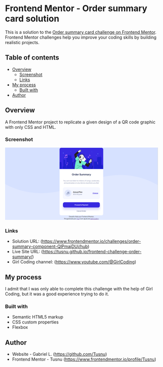 # Frontend Mentor - Order summary card solution

This is a solution to the [Order summary card challenge on Frontend Mentor](https://www.frontendmentor.io/challenges/order-summary-component-QlPmajDUj). Frontend Mentor challenges help you improve your coding skills by building realistic projects. 

## Table of contents

- [Overview](#overview)
  - [Screenshot](#screenshot)
  - [Links](#links)
- [My process](#my-process)
  - [Built with](#built-with)
- [Author](#author)

## Overview

A Frontend Mentor project to replicate a given design of a QR code graphic with only CSS and HTML.

### Screenshot

![](./src/imagens/print.png)


### Links

- Solution URL: (https://www.frontendmentor.io/challenges/order-summary-component-QlPmajDUj/hub)
- Live Site URL: (https://tusnu.github.io/frontend-challenge-order-summary/)
- Girl Coding channel: (https://www.youtube.com/@GirlCoding)

## My process

I admit that I was only able to complete this challenge with the help of Girl Coding, but it was a good experience trying to do it.

### Built with

- Semantic HTML5 markup
- CSS custom properties
- Flexbox

## Author

- Website - Gabriel L. (https://github.com/Tusnu)
- Frontend Mentor - Tusnu (https://www.frontendmentor.io/profile/Tusnu)